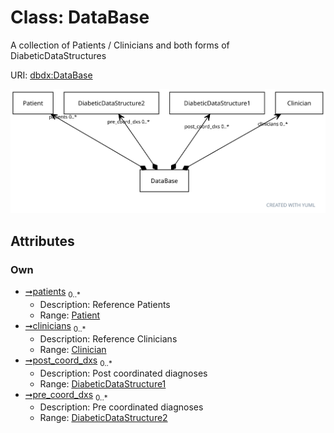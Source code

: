 
# Class: DataBase


A collection of Patients / Clinicians and both forms of DiabeticDataStructures

URI: [dbdx:DataBase](https://ontologies-r.us/diabetes/DataBase)


[![img](images/DataBase.svg)](images/DataBase.svg)

## Attributes


### Own

 * [➞patients](dataBase__patients.md)  <sub>0..\*</sub>
     * Description: Reference Patients
     * Range: [Patient](Patient.md)
 * [➞clinicians](dataBase__clinicians.md)  <sub>0..\*</sub>
     * Description: Reference Clinicians
     * Range: [Clinician](Clinician.md)
 * [➞post_coord_dxs](dataBase__post_coord_dxs.md)  <sub>0..\*</sub>
     * Description: Post coordinated diagnoses
     * Range: [DiabeticDataStructure1](DiabeticDataStructure1.md)
 * [➞pre_coord_dxs](dataBase__pre_coord_dxs.md)  <sub>0..\*</sub>
     * Description: Pre coordinated diagnoses
     * Range: [DiabeticDataStructure2](DiabeticDataStructure2.md)
